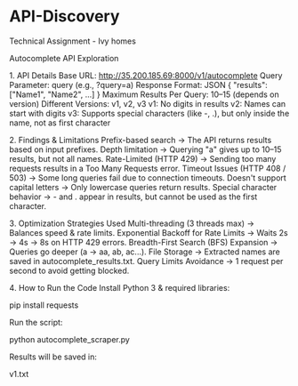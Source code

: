 # API-Discovery
Technical Assignment - Ivy homes

Autocomplete API Exploration

1️. API Details
Base URL: http://35.200.185.69:8000/v1/autocomplete
Query Parameter: query (e.g., ?query=a)
Response Format: JSON { "results": ["Name1", "Name2", ...] }
Maximum Results Per Query: 10–15 (depends on version)
Different Versions: v1, v2, v3
v1: No digits in results
v2: Names can start with digits
v3: Supports special characters (like -, .), but only inside the name, not as first character

2️. Findings & Limitations
Prefix-based search → The API returns results based on input prefixes.
Depth limitation → Querying "a" gives up to 10–15 results, but not all names.
Rate-Limited (HTTP 429) → Sending too many requests results in a Too Many Requests error.
Timeout Issues (HTTP 408 / 503) → Some long queries fail due to connection timeouts.
Doesn't support capital letters → Only lowercase queries return results.
Special character behavior → - and . appear in results, but cannot be used as the first character.

3️. Optimization Strategies Used
Multi-threading (3 threads max) → Balances speed & rate limits.
Exponential Backoff for Rate Limits → Waits 2s → 4s → 8s on HTTP 429 errors.
Breadth-First Search (BFS) Expansion → Queries go deeper (a → aa, ab, ac...).
File Storage → Extracted names are saved in autocomplete_results.txt.
Query Limits Avoidance → 1 request per second to avoid getting blocked.

4️. How to Run the Code
Install Python 3 & required libraries:

pip install requests

Run the script:

python autocomplete_scraper.py

Results will be saved in:

v1.txt
